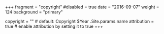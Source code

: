 +++
fragment = "copyright"
#disabled = true
date = "2016-09-07"
weight = 124
background = "primary"

copyright = "" # default: Copyright $Year .Site.params.name
attribution = true # enable attribution by setting it to true
+++
